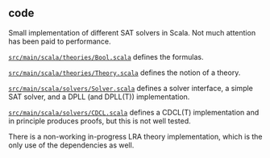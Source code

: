 
## code

Small implementation of different SAT solvers in Scala. Not much attention has
been paid to performance.

[`src/main/scala/theories/Bool.scala`](src/main/scala/theories/Bool.scala)
defines the formulas.

[`src/main/scala/theories/Theory.scala`](src/main/scala/theories/Theory.scala)
defines the notion of a theory.

[`src/main/scala/solvers/Solver.scala`](src/main/scala/solvers/Solver.scala)
defines a solver interface, a simple SAT solver, and a DPLL (and DPLL(T))
implementation.

[`src/main/scala/solvers/CDCL.scala`](src/main/scala/solvers/CDCL.scala)
defines a CDCL(T) implementation and in principle produces proofs, but this is
not well tested.

There is a non-working in-progress LRA theory implementation, which is the only
use of the dependencies as well.
